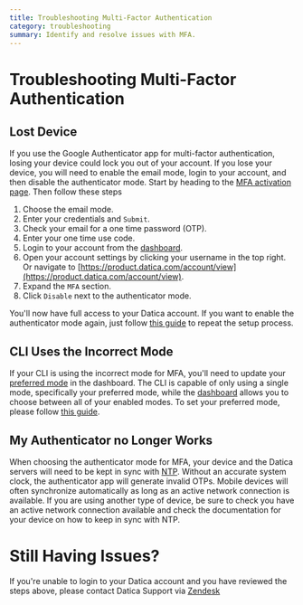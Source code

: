 ```yaml
---
title: Troubleshooting Multi-Factor Authentication
category: troubleshooting
summary: Identify and resolve issues with MFA.
---
```


# Troubleshooting Multi-Factor Authentication

## Lost Device

If you use the Google Authenticator app for multi-factor authentication, losing your device could lock you out of your account. If you lose your device, you will need to enable the email mode, login to your account, and then disable the authenticator mode. Start by heading to the [MFA activation page](https://product.datica.com/account/mfa/activate?type=email). Then follow these steps

1. Choose the email mode.
2. Enter your credentials and `Submit`.
3. Check your email for a one time password (OTP).
4. Enter your one time use code.
5. Login to your account from the [dashboard](https://product.datica.com/account).
6. Open your account settings by clicking your username in the top right. Or navigate to [https://product.datica.com/account/view](https://product.datica.com/account/view).
7. Expand the `MFA` section.
8. Click `Disable` next to the authenticator mode.

You'll now have full access to your Datica account. If you want to enable the authenticator mode again, just follow [this guide](/compliant-cloud/articles/guides/enable-multi-factor-auth#adding-additional-factors) to repeat the setup process.

## CLI Uses the Incorrect Mode

If your CLI is using the incorrect mode for MFA, you'll need to update your [preferred mode](/compliant-cloud/articles/guides/enable-multi-factor-auth#preferred-mode) in the dashboard. The CLI is capable of only using a single mode, specifically your preferred mode, while the [dashboard](https://product.datica.com/account) allows you to choose between all of your enabled modes. To set your preferred mode, please follow [this guide](/compliant-cloud/articles/guides/enable-multi-factor-auth#preferred-mode).

## My Authenticator no Longer Works

When choosing the authenticator mode for MFA, your device and the Datica servers will need to be kept in sync with [NTP](http://www.ntp.org). Without an accurate system clock, the authenticator app will generate invalid OTPs. Mobile devices will often synchronize automatically as long as an active network connection is available. If you are using another type of device, be sure to check you have an active network connection available and check the documentation for your device on how to keep in sync with NTP.

# Still Having Issues?

If you're unable to login to your Datica account and you have reviewed the steps above, please contact Datica Support via [Zendesk](https://catalyzeio.zendesk.com/hc/en-us/requests/new)
